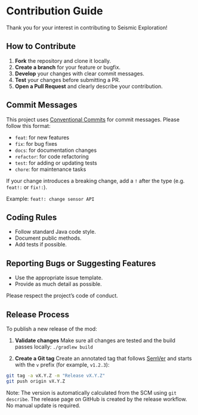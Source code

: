 # Contribution Guide

Thank you for your interest in contributing to Seismic Exploration!

## How to Contribute

1. **Fork** the repository and clone it locally.
2. **Create a branch** for your feature or bugfix.
3. **Develop** your changes with clear commit messages.
4. **Test** your changes before submitting a PR.
5. **Open a Pull Request** and clearly describe your contribution.

## Commit Messages

This project uses [Conventional Commits](https://www.conventionalcommits.org/) for commit messages. Please follow this
format:

- `feat`: for new features
- `fix`: for bug fixes
- `docs`: for documentation changes
- `refactor`: for code refactoring
- `test`: for adding or updating tests
- `chore`: for maintenance tasks

If your change introduces a breaking change, add a `!` after the type (e.g. `feat!:` or `fix!:`).

Example: `feat!: change sensor API`

## Coding Rules

- Follow standard Java code style.
- Document public methods.
- Add tests if possible.

## Reporting Bugs or Suggesting Features

- Use the appropriate issue template.
- Provide as much detail as possible.

Please respect the project’s code of conduct.

## Release Process

To publish a new release of the mod:

1. **Validate changes**
   Make sure all changes are tested and the build passes locally:
   `./gradlew build`

2. **Create a Git tag**
   Create an annotated tag that follows [SemVer](https://semver.org/) and starts with the `v` prefix (for example,
   `v1.2.3`):

  ```sh
  git tag -a vX.Y.Z -m "Release vX.Y.Z"
  git push origin vX.Y.Z
  ```

Note: The version is automatically calculated from the SCM using `git describe`. The release page on GitHub is created
by the release workflow. No manual update is required.
